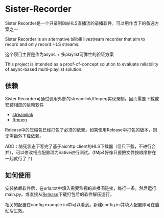 # Sister-Recorder

Sister Recorder是一个只录制B站HLS直播流的录播软件，可以用作当下的备选方案之一

Sister Recorder is an alternative bilibili livestream recorder that aim to record and only record HLS streams.

这个项目主要是作为async + 多playlist可靠性的验证方案

This project is intended as a proof-of-concept solution to evaluate reliability of async-based multi-playlist solution.


## 依赖

Sister Recorder可通过调用外部的streamlink/ffmpeg实现录制，因而需要下载或安装相应的依赖软件
- [streamlink](https://streamlink.github.io/install.html)
- [ffmpeg](https://ffmpeg.org/download.html)

Release中的压缩包已经打包了必须的依赖。如果使用Release中打包的版本，则无需额外下载依赖。

ADD：脑死状态下写完了基于aiohttp client的HLS下载器（但只下载，不进行合并），可以修改相应配置项为native进行测试。(fMp4好像只要把文件按顺序拼在一起就行了？)

## 如何使用

安装依赖软件后，在urls.txt中填入需要监视的直播间链接，每行一条，然后运行main.py。或直接从[Release](https://github.com/SisterRecorder/Sister-Recorder/releases)下载打包后的软件解压运行。

相关的配置在config.example.ini中可以看到。新建config.ini并填入配置即可在启动后生效。

<!-- ## Wishlist

Sister Recorder目前是一个简单赶工实现的项目，所以很多功能都没有实现，这些是可能在下一步添加和实现的功能：
- 简单的WebUI
- 录制后自动转封装
- 导出对应场次弹幕 -->
